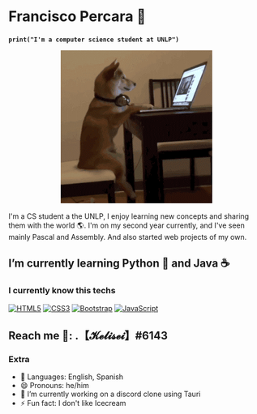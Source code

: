 # Francisco Percara :muscle:

**`print("I'm a computer science student at UNLP")`**

<p align="center"><img src="doggo.gif"></p>

I'm a CS student a the UNLP, I enjoy learning new concepts and sharing them with the world :earth_americas:. I'm on my second year currently, and I've seen mainly Pascal and Assembly. And also started web projects of my own.

## I’m currently learning Python :snake: and Java :coffee:

### I currently know this techs

<a href="https://www.w3.org/TR/html5/" title="HTML5"><img src="https://github.com/get-icon/geticon/raw/master/icons/html-5.svg" alt="HTML5" width="30px"></a>
<a href="https://www.w3.org/TR/CSS/" title="CSS3"><img src="https://github.com/get-icon/geticon/raw/master/icons/css-3.svg" alt="CSS3" width="30px"></a>
<a href="https://getbootstrap.com/" title="Bootstrap"><img src="https://github.com/get-icon/geticon/raw/master/icons/bootstrap.svg" alt="Bootstrap" width="30px"></a>
<a href="https://developer.mozilla.org/en-US/docs/Web/JavaScript" title="JavaScript"><img src="https://github.com/get-icon/geticon/raw/master/icons/javascript.svg" alt="JavaScript" width="30px"></a>

## Reach me :iphone:: .【𝓚𝓮𝓵𝓲𝓼𝓮𝓲】#6143

### Extra

- :stars: Languages: English, Spanish
- 😄 Pronouns: he/him
- 🔭 I’m currently working on a discord clone using Tauri
- ⚡ Fun fact: I don't like Icecream
